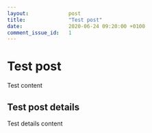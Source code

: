 ```yaml
---
layout: 			post
title:  			"Test post"
date:   			2020-06-24 09:20:00 +0100
comment_issue_id: 	1
---
```


# Test post
Test content

## Test post details
Test details content
